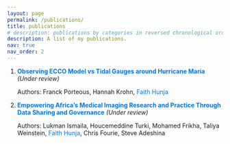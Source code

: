 ```yaml
---
layout: page
permalink: /publications/
title: publications
# description: publications by categories in reversed chronological order. generated by jekyll-scholar.
description: A list of my publications.
nav: true
nav_order: 2
---
```


<ol style="list-style-type: decimal">
<li><span style="color:#0076df; font-weight:bold;">Observing ECCO Model vs Tidal Gauges around Hurricane Maria</span> <em>(Under review)</em>
<p>Authors: Franck Porteous, Hannah Krohn, <span style="color:#0076df;">Faith Hunja</span></p></li>
<li><span style="color:#0076df; font-weight:bold;">Empowering Africa’s Medical
Imaging Research and Practice Through Data
Sharing and Governance</span> <em>(Under review)</em>
<p>Authors: Lukman Ismaila, Houcemeddine Turki, Mohamed Frikha, Taliya Weinstein, <span style="color:#0076df;">Faith Hunja</span>, Chris Fourie, Steve Adeshina</p></li>
</ol>
